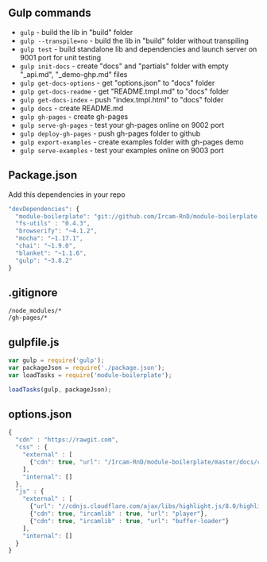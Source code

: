 ## Gulp commands

* `gulp` - build the lib in "build" folder
* `gulp --transpile=no` - build the lib in "build" folder without transpiling
* `gulp test` - build standalone lib and dependencies and launch server on 9001 port for unit testing
* `gulp init-docs` - create "docs" and "partials" folder with empty "_api.md", "_demo-ghp.md" files
* `gulp get-docs-options` - get "options.json" to "docs" folder
* `gulp get-docs-readme` -  get "README.tmpl.md" to "docs" folder
* `gulp get-docs-index` - push "index.tmpl.html" to "docs" folder
* `gulp docs` - create README.md
* `gulp gh-pages` - create gh-pages
* `gulp serve-gh-pages` - test your gh-pages online on 9002 port
* `gulp deploy-gh-pages` - push gh-pages folder to github
* `gulp export-examples` - create examples folder with gh-pages demo
* `gulp serve-examples` - test your examples online on 9003 port

## Package.json

Add this dependencies in your repo

```js
"devDependencies": {
  "module-boilerplate": "git://github.com/Ircam-RnD/module-boilerplate.git#master",
  "fs-utils" : "0.4.3",
  "browserify": "~4.1.2",
  "mocha": "~1.17.1",
  "chai": "~1.9.0",
  "blanket": "~1.1.6",
  "gulp": "~3.8.2"
}
```

## .gitignore

```
/node_modules/*
/gh-pages/*
```

## gulpfile.js

```js
var gulp = require('gulp');
var packageJson = require('./package.json');
var loadTasks = require('module-boilerplate');

loadTasks(gulp, packageJson);
```

## options.json

```js
{
  "cdn" : "https://rawgit.com",
  "css" : {
    "external" : [
      {"cdn": true, "url": "/Ircam-RnD/module-boilerplate/master/docs/css/main.css"}
    ],
    "internal": []
  },
  "js" : {
  	"external" : [
      {"url": "//cdnjs.cloudflare.com/ajax/libs/highlight.js/8.0/highlight.min.js"},
      {"cdn": true, "ircamlib" : true, "url": "player"},
      {"cdn": true, "ircamlib" : true, "url": "buffer-loader"}
    ],
    "internal": []
  }
}
```
